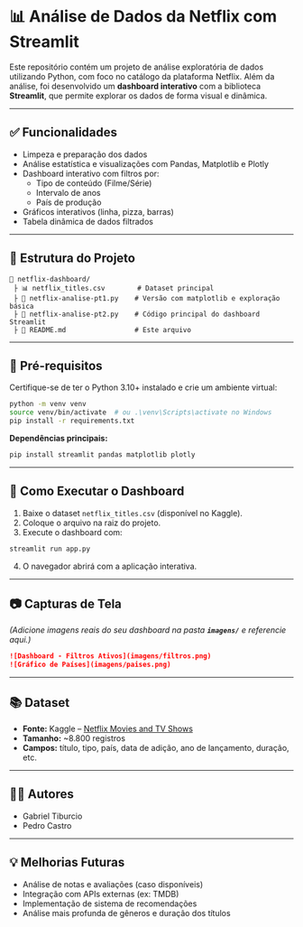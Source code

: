 # 📊 Análise de Dados da Netflix com Streamlit

Este repositório contém um projeto de análise exploratória de dados utilizando Python, com foco no catálogo da plataforma Netflix. Além da análise, foi desenvolvido um **dashboard interativo** com a biblioteca **Streamlit**, que permite explorar os dados de forma visual e dinâmica.

---

## ✅ Funcionalidades

- Limpeza e preparação dos dados
- Análise estatística e visualizações com Pandas, Matplotlib e Plotly
- Dashboard interativo com filtros por:
  - Tipo de conteúdo (Filme/Série)
  - Intervalo de anos
  - País de produção
- Gráficos interativos (linha, pizza, barras)
- Tabela dinâmica de dados filtrados

---

## 📁 Estrutura do Projeto

```
📆 netflix-dashboard/
 ├️ 📊 netflix_titles.csv        # Dataset principal
 ├️ 📄 netflix-analise-pt1.py    # Versão com matplotlib e exploração básica            
 ├️ 📄 netflix-analise-pt2.py    # Código principal do dashboard Streamlit
 ├️ 📄 README.md                 # Este arquivo
```

---

## 📌 Pré-requisitos

Certifique-se de ter o Python 3.10+ instalado e crie um ambiente virtual:

```bash
python -m venv venv
source venv/bin/activate  # ou .\venv\Scripts\activate no Windows
pip install -r requirements.txt
```

**Dependências principais:**

```bash
pip install streamlit pandas matplotlib plotly
```

---

## 🚀 Como Executar o Dashboard

1. Baixe o dataset `netflix_titles.csv` (disponível no Kaggle).
2. Coloque o arquivo na raiz do projeto.
3. Execute o dashboard com:

```bash
streamlit run app.py
```

4. O navegador abrirá com a aplicação interativa.

---

## 📷 Capturas de Tela

*(Adicione imagens reais do seu dashboard na pasta **`imagens/`** e referencie aqui.)*

```markdown
![Dashboard - Filtros Ativos](imagens/filtros.png)
![Gráfico de Países](imagens/paises.png)
```

---

## 📚 Dataset

- **Fonte:** Kaggle – [Netflix Movies and TV Shows](https://www.kaggle.com/datasets/shivamb/netflix-shows)
- **Tamanho:** \~8.800 registros
- **Campos:** título, tipo, país, data de adição, ano de lançamento, duração, etc.

---

## 🧓‍♂️ Autores

- Gabriel Tiburcio
- Pedro Castro

---

## 💡 Melhorias Futuras

- Análise de notas e avaliações (caso disponíveis)
- Integração com APIs externas (ex: TMDB)
- Implementação de sistema de recomendações
- Análise mais profunda de gêneros e duração dos títulos

